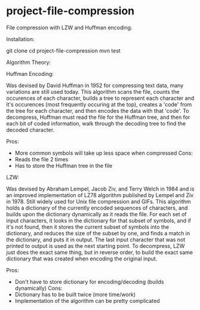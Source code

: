# project-file-compression
File compression with LZW and Huffman encoding.

Installation:

git clone
cd project-file-compression
mvn test

Algorithm Theory:

Huffman Encoding:

Was devised by David Huffman in 1952 for compressing text data, many variations are still used today. This algorithm scans the file, counts the occurences of each character, builds a tree to represent each character and it's occurences (most frequently occuring at the top), creates a 'code' from the tree for each character, and then encodes the data with that 'code'. 
To decompress, Huffman must read the file for the Huffman tree, and then for each bit of coded information, walk through the decoding tree to find the decoded character.

Pros:
- More common symbols will take up less space when compressed
Cons:
- Reads the file 2 times
- Has to store the Huffman tree in the file

LZW:

Was devised by Abraham Lempel, Jacob Ziv, and Terry Welch in 1984 and is an improved implementation of LZ78 algorithm published by Lempel and Ziv in 1978. Still widely used for Unix file compression and GIFs. This algorithm holds a dictionary of the currently encoded sequences of characters, and builds upon the dictionary dynamically as it reads the file. For each set of input characters, it looks in the dictionary for that subset of symbols, and if it's not found, then it stores the current subset of symbols into the dictionary, and reduces the size of the subset by one, and finds a match in the dictionary, and puts it in output. The last input character that was not printed to output is used as the next starting point.
To decompress, LZW just does the exact same thing, but in reverse order, to build the exact same dictionary that was created when encoding the original input.

Pros:
- Don't have to store dictionary for encoding/decoding (builds dynamically)
Cons:
- Dictionary has to be built twice (more time/work)
- Implementation of the algorithm can be pretty complicated
